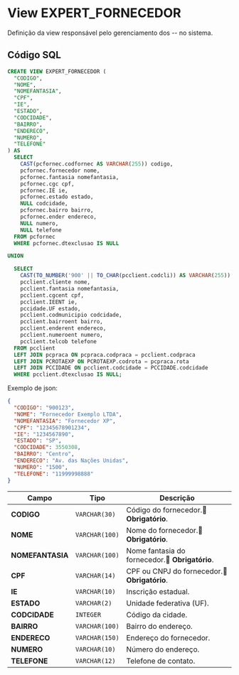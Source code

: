 # View EXPERT_FORNECEDOR

Definição da view responsável pelo gerenciamento dos -- no sistema.  

## Código SQL

```sql
CREATE VIEW EXPERT_FORNECEDOR (
  "CODIGO",
  "NOME",
  "NOMEFANTASIA",
  "CPF",
  "IE",
  "ESTADO",
  "CODCIDADE",
  "BAIRRO",
  "ENDERECO",
  "NUMERO",
  "TELEFONE"
) AS 
  SELECT
    CAST(pcfornec.codfornec AS VARCHAR(255)) codigo,
    pcfornec.fornecedor nome,
    pcfornec.fantasia nomefantasia,
    pcfornec.cgc cpf,
    pcfornec.IE ie,
    pcfornec.estado estado,
    NULL codcidade,
    pcfornec.bairro bairro,
    pcfornec.ender endereco,
    NULL numero,
    NULL telefone
  FROM pcfornec
  WHERE pcfornec.dtexclusao IS NULL

UNION

  SELECT
    CAST(TO_NUMBER('900' || TO_CHAR(pcclient.codcli)) AS VARCHAR(255)) codigo,
    pcclient.cliente nome,
    pcclient.fantasia nomefantasia,
    pcclient.cgcent cpf,
    pcclient.IEENT ie,
    pccidade.UF estado,
    pcclient.codmunicipio codcidade,
    pcclient.bairroent bairro,
    pcclient.enderent endereco,
    pcclient.numeroent numero,
    pcclient.telcob telefone
  FROM pcclient
  LEFT JOIN pcpraca ON pcpraca.codpraca = pcclient.codpraca
  LEFT JOIN PCROTAEXP ON PCROTAEXP.codrota = pcpraca.rota
  LEFT JOIN PCCIDADE ON pcclient.codcidade = PCCIDADE.codcidade
  WHERE pcclient.dtexclusao IS NULL;


```

Exemplo de json:

```json
{
  "CODIGO": "900123",
  "NOME": "Fornecedor Exemplo LTDA",
  "NOMEFANTASIA": "Fornecedor XP",
  "CPF": "12345678901234",
  "IE": "1234567890",
  "ESTADO": "SP",
  "CODCIDADE": 3550308,
  "BAIRRO": "Centro",
  "ENDERECO": "Av. das Nações Unidas",
  "NUMERO": "1500",
  "TELEFONE": "11999998888"
}

```
| Campo            | Tipo           | Descrição                                            |
| ---------------- | -------------- | ---------------------------------------------------- |
| **CODIGO**       | `VARCHAR(30)`  | Código do fornecedor.🔴 **Obrigatório**.             |
| **NOME**         | `VARCHAR(100)` | Nome do fornecedor.🔴 **Obrigatório**.               |
| **NOMEFANTASIA** | `VARCHAR(100)` | Nome fantasia do fornecedor.🔴 **Obrigatório**.      |
| **CPF**          | `VARCHAR(14)`  | CPF ou CNPJ do fornecedor.🔴 **Obrigatório**.        |
| **IE**           | `VARCHAR(10)`  | Inscrição estadual.                                  |
| **ESTADO**       | `VARCHAR(2)`   | Unidade federativa (UF).                             |
| **CODCIDADE**    | `INTEGER`      | Código da cidade.                                    |
| **BAIRRO**       | `VARCHAR(100)` | Bairro do endereço.                                  |
| **ENDERECO**     | `VARCHAR(150)` | Endereço do fornecedor.                              |
| **NUMERO**       | `VARCHAR(10)`  | Número do endereço.                                  |
| **TELEFONE**     | `VARCHAR(12)`  | Telefone de contato.                                 |

